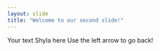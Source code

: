 ```yaml
---
layout: slide
title: "Welcome to our second slide!"
---
```

Your text Shyla here
Use the left arrow to go back!

